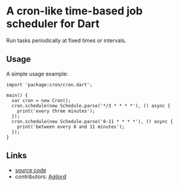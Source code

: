 # A cron-like time-based job scheduler for Dart 

Run tasks periodically at fixed times or intervals.

## Usage

A simple usage example:

    import 'package:cron/cron.dart';

    main() {
      var cron = new Cron();
      cron.schedule(new Schedule.parse('*/3 * * * *'), () async {
        print('every three minutes');
      });
      cron.schedule(new Schedule.parse('8-11 * * * *'), () async {
        print('between every 8 and 11 minutes');
      });
    }

## Links

- [source code][source]
- contributors: [Agilord][agilord]

[source]: https://github.com/agilord/cron
[agilord]: https://www.agilord.com/
